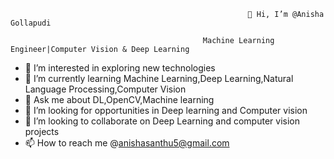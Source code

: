                                                          👋 Hi, I’m @Anisha Gollapudi
                                                         
                                               Machine Learning Engineer|Computer Vision & Deep Learning
                                                         
- 👀 I’m interested in exploring new technologies
- 🌱 I’m currently learning Machine Learning,Deep Learning,Natural Language Processing,Computer Vision
- 💬 Ask me about DL,OpenCV,Machine learning
- 🤝 I’m looking for opportunities in Deep learning and Computer vision
- 💞️ I’m looking to collaborate on Deep Learning and computer vision projects
- 📫 How to reach me @anishasanthu5@gmail.com

<!---
AnishaVenkat/AnishaVenkat is a ✨ special ✨ repository because its `README.md` (this file) appears on your GitHub profile.
You can click the Preview link to take a look at your changes.
--->
